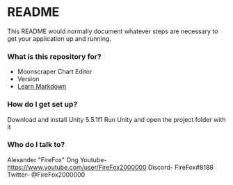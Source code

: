 # README #

This README would normally document whatever steps are necessary to get your application up and running.

### What is this repository for? ###

* Moonscraper Chart Editor
* Version
* [Learn Markdown](https://bitbucket.org/tutorials/markdowndemo)

### How do I get set up? ###

Download and install Unity 5.5.1f1
Run Unity and open the project folder with it

### Who do I talk to? ###

Alexander "FireFox" Ong
Youtube- https://www.youtube.com/user/FireFox2000000
Discord- FireFox#8188
Twitter- @FireFox2000000